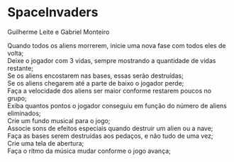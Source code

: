 # SpaceInvaders
Guilherme Leite e Gabriel Monteiro

Quando todos os aliens morrerem, inicie uma nova fase com todos eles de volta;                
Deixe o jogador com 3 vidas, sempre mostrando a quantidade de vidas restante;               
Se os aliens encostarem nas bases, essas serão destruídas;                                    
Se os aliens chegarem até a parte de baixo o jogador perde;                                 
Faça a velocidade dos aliens ser maior conforme restarem poucos no grupo;                   
Exiba quantos pontos o jogador conseguiu em função do número de aliens eliminados;          
Crie um fundo musical para o jogo;                                                          
Associe sons de efeitos especiais quando destruir um alien ou a nave;                       
Faça as bases serem destruídas aos pedaços, e não tudo de uma vez;                          
Crie uma tela de abertura;                                                                  
Faça o rítmo da música mudar conforme o jogo avança;                                         
